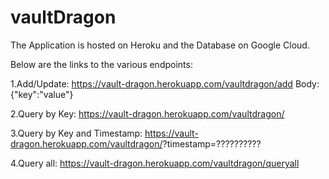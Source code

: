 # vaultDragon
The Application is hosted on Heroku and the Database on Google Cloud.

Below are the links to the various endpoints:

1.Add/Update: https://vault-dragon.herokuapp.com/vaultdragon/add
              Body: {"key":"value"}
            
2.Query by Key:  https://vault-dragon.herokuapp.com/vaultdragon/<mykey>

3.Query by Key and Timestamp:  https://vault-dragon.herokuapp.com/vaultdragon/<mykey>?timestamp=??????????

4.Query all: https://vault-dragon.herokuapp.com/vaultdragon/queryall